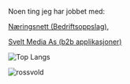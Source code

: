 Noen ting jeg har jobbet med:

[Næringsnett (Bedriftsoppslag)](https://naeringsnett.no), 

[Svelt Media As (b2b applikasjoner)](https://sveltmedia.no)


![Top Langs](https://github-readme-stats.vercel.app/api/top-langs/?username=rossvold&hide_progress=true)

<p><img align="center" src="https://github-readme-streak-stats.herokuapp.com/?user=rossvold&" alt="rossvold" /></p>
